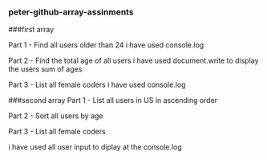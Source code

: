 ### peter-github-array-assinments
###first array

 Part 1 - Find all users older than 24  i have used console.log


 Part 2 - Find the total age of all users i have used document.write to display the users sum of ages
 
 
 
 Part 3 - List all female coders i have used console.log

###second array
Part 1 - List all users in US in ascending order


Part 2 - Sort all users by age



Part 3 -  List all female coders

i have used all user input to diplay at the console.log

